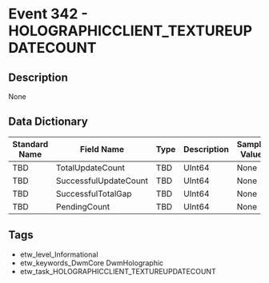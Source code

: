 # Event 342 - HOLOGRAPHICCLIENT_TEXTUREUPDATECOUNT

## Description
None

## Data Dictionary
|Standard Name|Field Name|Type|Description|Sample Value|
|---|---|---|---|---|
|TBD|TotalUpdateCount|TBD|UInt64|None|None|
|TBD|SuccessfulUpdateCount|TBD|UInt64|None|None|
|TBD|SuccessfulTotalGap|TBD|UInt64|None|None|
|TBD|PendingCount|TBD|UInt64|None|None|

## Tags
* etw_level_Informational
* etw_keywords_DwmCore DwmHolographic
* etw_task_HOLOGRAPHICCLIENT_TEXTUREUPDATECOUNT